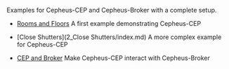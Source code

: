 Examples for Cepheus-CEP and Cepheus-Broker with a complete setup.

* [Rooms and Floors](1_RoomsAndFloors/index.md) A first example demonstrating Cepheus-CEP

* [Close Shutters](2_Close Shutters/index.md) A more complex example for Cepheus-CEP

* [CEP and Broker](3_CepAndBroker/index.md) Make Cepheus-CEP interact with Cepheus-Broker
